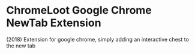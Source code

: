 # ChromeLoot Google Chrome NewTab Extension
(2018) Extension for google chrome, simply adding an interactive chest to the new tab
